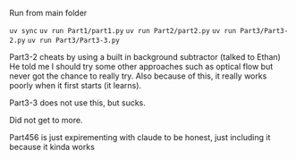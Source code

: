 Run from main folder

`uv sync`
`uv run Part1/part1.py`
`uv run Part2/part2.py`
`uv run Part3/Part3-2.py`
`uv run Part3/Part3-3.py`

Part3-2 cheats by using a built in background subtractor (talked to Ethan) He told me I should try some other approaches such as optical flow but never got the chance to really try. Also because of this, it really works poorly when it first starts (it learns).

Part3-3 does not use this, but sucks.

Did not get to more.

Part456 is just expirementing with claude to be honest, just including it because it kinda works
